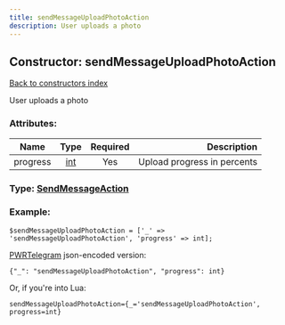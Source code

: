 ```yaml
---
title: sendMessageUploadPhotoAction
description: User uploads a photo
---
```

## Constructor: sendMessageUploadPhotoAction  
[Back to constructors index](index.md)



User uploads a photo

### Attributes:

| Name     |    Type       | Required | Description |
|----------|:-------------:|:--------:|------------:|
|progress|[int](../types/int.md) | Yes|Upload progress in percents|



### Type: [SendMessageAction](../types/SendMessageAction.md)


### Example:

```
$sendMessageUploadPhotoAction = ['_' => 'sendMessageUploadPhotoAction', 'progress' => int];
```  

[PWRTelegram](https://pwrtelegram.xyz) json-encoded version:

```
{"_": "sendMessageUploadPhotoAction", "progress": int}
```


Or, if you're into Lua:  


```
sendMessageUploadPhotoAction={_='sendMessageUploadPhotoAction', progress=int}

```


